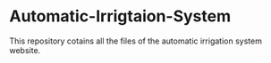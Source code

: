 # Automatic-Irrigtaion-System
This repository cotains all the files of the automatic irrigation system website.
